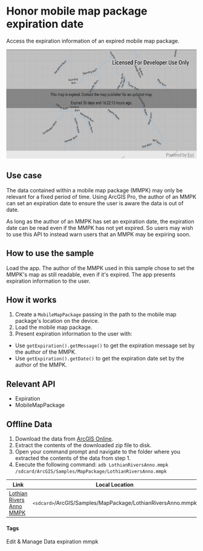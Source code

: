 # Honor mobile map package expiration date

Access the expiration information of an expired mobile map package.

![Honor mobile map package expiration date app](honor-mobile-map-package-expiration-date.png)

## Use case

The data contained within a mobile map package (MMPK) may only be relevant for a fixed period of time. Using ArcGIS Pro, the author of an MMPK can set an expiration date to ensure the user is aware the data is out of date.

As long as the author of an MMPK has set an expiration date, the expiration date can be read even if the MMPK has not yet expired. So users may wish to use this API to instead warn users that an MMPK may be expiring soon.

## How to use the sample

Load the app. The author of the MMPK used in this sample chose to set the MMPK's map as still readable, even if it's expired. The app presents expiration information to the user.

## How it works

1. Create a `MobileMapPackage` passing in the path to the mobile map package's location on the device.
2. Load the mobile map package.
3. Present expiration information to the user with:
  * Use `getExpiration().getMessage()` to get the expiration message set by the author of the MMPK.
  * Use `getExpiration().getDate()` to get the expiration date set by the author of the MMPK.

## Relevant API

* Expiration
* MobileMapPackage

## Offline Data

1. Download the data from [ArcGIS Online](https://arcgisruntime.maps.arcgis.com/home/item.html?id=174150279af74a2ba6f8b87a567f480b).
2. Extract the contents of the downloaded zip file to disk.
3. Open your command prompt and navigate to the folder where you extracted the contents of the data from step 1.
4. Execute the following command:
`adb LothianRiversAnno.mmpk /sdcard/ArcGIS/Samples/MapPackage/LothianRiversAnno.mmpk`

Link | Local Location
---------|-------|
|[Lothian Rivers Anno MMPK](https://arcgisruntime.maps.arcgis.com/home/item.html?id=174150279af74a2ba6f8b87a567f480b)| `<sdcard>`/ArcGIS/Samples/MapPackage/LothianRiversAnno.mmpk|

#### Tags
Edit & Manage Data
expiration
mmpk
